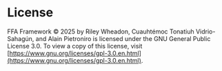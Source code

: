 # License

FFA Framework © 2025 by Riley Wheadon, Cuauhtémoc Tonatiuh Vidrio-Sahagún, and Alain Pietroniro is licensed under the GNU General Public License 3.0. To view a copy of this license, visit [https://www.gnu.org/licenses/gpl-3.0.en.html](https://www.gnu.org/licenses/gpl-3.0.en.html).

